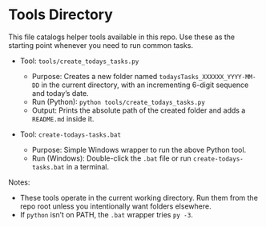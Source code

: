 # Tools Directory

This file catalogs helper tools available in this repo. Use these as the starting point whenever you need to run common tasks.

- Tool: `tools/create_todays_tasks.py`
  - Purpose: Creates a new folder named `todaysTasks_XXXXXX_YYYY-MM-DD` in the current directory, with an incrementing 6-digit sequence and today’s date.
  - Run (Python): `python tools/create_todays_tasks.py`
  - Output: Prints the absolute path of the created folder and adds a `README.md` inside it.

- Tool: `create-todays-tasks.bat`
  - Purpose: Simple Windows wrapper to run the above Python tool.
  - Run (Windows): Double-click the `.bat` file or run `create-todays-tasks.bat` in a terminal.

Notes:
- These tools operate in the current working directory. Run them from the repo root unless you intentionally want folders elsewhere.
- If `python` isn’t on PATH, the `.bat` wrapper tries `py -3`.
